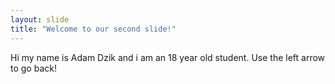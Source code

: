```yaml
---
layout: slide
title: "Welcome to our second slide!"
---
```

Hi my name is Adam Dzik and i am an 18 year old student.
Use the left arrow to go back!
